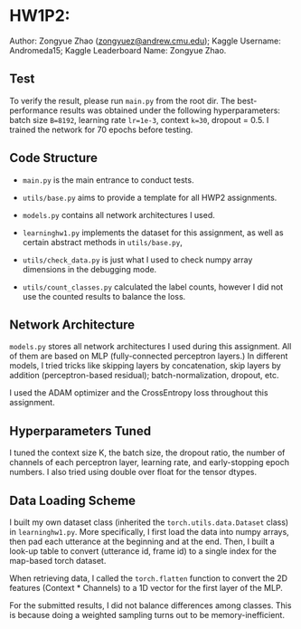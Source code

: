 # HW1P2:
Author: Zongyue Zhao (zongyuez@andrew.cmu.edu); Kaggle Username: Andromeda15; Kaggle Leaderboard Name: Zongyue Zhao.

## Test

To verify the result, please run `main.py` from the root dir. The best-performance results was obtained under the 
following hyperparameters: batch size `B=8192`, learning rate `lr=1e-3`, context `k=30`, dropout = 0.5.
I trained the network for 70 epochs before testing.

## Code Structure

- `main.py` is the main entrance to conduct tests.

- `utils/base.py` aims to provide a template for all HWP2 assignments.

- `models.py` contains all network architectures I used.

- `learninghw1.py` implements the dataset for this assignment, as well as certain abstract methods in `utils/base.py`,

- `utils/check_data.py` is just what I used to check numpy array dimensions in the debugging mode.

- `utils/count_classes.py` calculated the label counts, however I did not use the counted results to balance the loss.

## Network Architecture

`models.py` stores all network architectures I used during this assignment. All of them are based on MLP 
(fully-connected perceptron layers.) In different models, I tried tricks like skipping layers by concatenation,
skip layers by addition (perceptron-based residual); batch-normalization, dropout, etc.

I used the ADAM optimizer and the CrossEntropy loss throughout this assignment.

## Hyperparameters Tuned

I tuned the context size K, the batch size, the dropout ratio, the number of channels of each perceptron layer,
learning rate, and early-stopping epoch numbers. I also tried using double over float for the tensor dtypes.

## Data Loading Scheme

I built my own dataset class (inherited the `torch.utils.data.Dataset` class) in `learninghw1.py`. More specifically, I 
first load the data into numpy arrays, then pad each utterance at the beginning and at the end.
Then, I built a look-up table to convert (utterance id, frame id) to a single index for the map-based torch dataset.

When retrieving data, I called the `torch.flatten` function to convert the 2D features (Context * Channels) to a
1D vector for the first layer of the MLP.

For the submitted results, I did not balance differences among classes. This is because doing a weighted sampling turns
out to be memory-inefficient.



